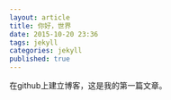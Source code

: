 ```yaml
---
layout: article
title: 你好，世界
date: 2015-10-20 23:36
tags: jekyll
categories: jekyll
published: true
---
```


在github上建立博客，这是我的第一篇文章。



